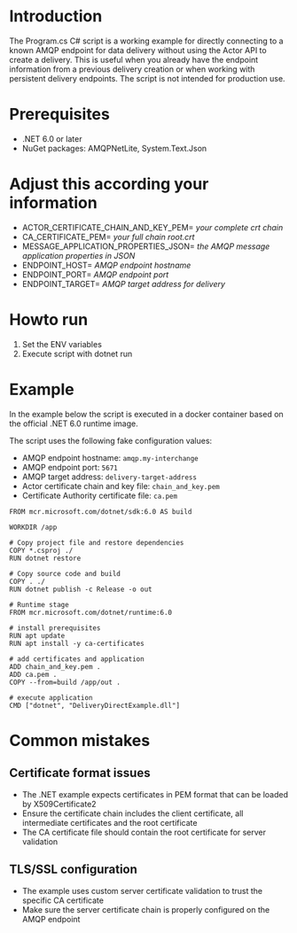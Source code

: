 # Introduction

The Program.cs C# script is a working example for directly connecting to a known AMQP endpoint for data delivery without using the Actor API to create a delivery. This is useful when you already have the endpoint information from a previous delivery creation or when working with persistent delivery endpoints. The script is not intended for production use.


# Prerequisites
  
 - .NET 6.0 or later
 - NuGet packages: AMQPNetLite, System.Text.Json


# Adjust this according your information

 - ACTOR_CERTIFICATE_CHAIN_AND_KEY_PEM= *your complete crt chain*
 - CA_CERTIFICATE_PEM= *your full chain root.crt*
 - MESSAGE_APPLICATION_PROPERTIES_JSON= *the AMQP message application properties in JSON*
 - ENDPOINT_HOST= *AMQP endpoint hostname*
 - ENDPOINT_PORT= *AMQP endpoint port*
 - ENDPOINT_TARGET= *AMQP target address for delivery*


# Howto run

 1. Set the ENV variables 
 2. Execute script with dotnet run


# Example 

In the example below the script is executed in a docker container based on the official .NET 6.0 runtime image.

The script uses the following fake configuration values:

- AMQP endpoint hostname: `amqp.my-interchange`
- AMQP endpoint port: `5671`
- AMQP target address: `delivery-target-address`
- Actor certificate chain and key file: `chain_and_key.pem`
- Certificate Authority certificate file: `ca.pem`

```
FROM mcr.microsoft.com/dotnet/sdk:6.0 AS build

WORKDIR /app

# Copy project file and restore dependencies
COPY *.csproj ./
RUN dotnet restore

# Copy source code and build
COPY . ./
RUN dotnet publish -c Release -o out

# Runtime stage
FROM mcr.microsoft.com/dotnet/runtime:6.0

# install prerequisites
RUN apt update
RUN apt install -y ca-certificates

# add certificates and application
ADD chain_and_key.pem .
ADD ca.pem .
COPY --from=build /app/out .

# execute application
CMD ["dotnet", "DeliveryDirectExample.dll"]
```


# Common mistakes

## Certificate format issues

- The .NET example expects certificates in PEM format that can be loaded by X509Certificate2
- Ensure the certificate chain includes the client certificate, all intermediate certificates and the root certificate
- The CA certificate file should contain the root certificate for server validation

## TLS/SSL configuration

- The example uses custom server certificate validation to trust the specific CA certificate
- Make sure the server certificate chain is properly configured on the AMQP endpoint